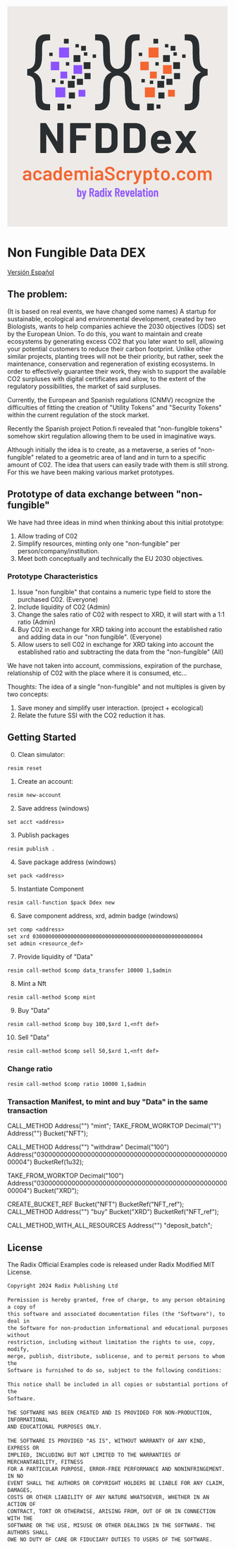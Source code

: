 ![NFDDex Logo](NFDDex.png)

# Non Fungible Data DEX

[Versión Español](README_ES.md)

## The problem:

(It is based on real events, we have changed some names)
A startup for sustainable, ecological and environmental development, created by two Biologists, wants to help companies achieve the 2030 objectives (ODS) set by the European Union. To do this, you want to maintain and create ecosystems by generating excess CO2 that you later want to sell, allowing your potential customers to reduce their carbon footprint. Unlike other similar projects, planting trees will not be their priority, but rather, seek the maintenance, conservation and regeneration of existing ecosystems. In order to effectively guarantee their work, they wish to support the available CO2 surpluses with digital certificates and allow, to the extent of the regulatory possibilities, the market of said surpluses.

Currently, the European and Spanish regulations (CNMV) recognize the difficulties of fitting the creation of "Utility Tokens" and "Security Tokens" within the current regulation of the stock market.

Recently the Spanish project Potion.fi revealed that "non-fungible tokens" somehow skirt regulation allowing them to be used in imaginative ways.

Although initially the idea is to create, as a metaverse, a series of "non-fungible" related to a geometric area of land and in turn to a specific amount of C02. The idea that users can easily trade with them is still strong. For this we have been making various market prototypes.

## Prototype of data exchange between "non-fungible"

We have had three ideas in mind when thinking about this initial prototype:
1. Allow trading of C02
2. Simplify resources, minting only one "non-fungible" per person/company/institution.
3. Meet both conceptually and technically the EU 2030 objectives.

### Prototype Characteristics

1. Issue "non fungible" that contains a numeric type field to store the purchased C02. (Everyone)
2. Include liquidity of C02 (Admin)
3. Change the sales ratio of C02 with respect to XRD, it will start with a 1:1 ratio (Admin)
4. Buy C02 in exchange for XRD taking into account the established ratio and adding data in our "non fungible". (Everyone)
5. Allow users to sell C02 in exchange for XRD taking into account the established ratio and subtracting the data from the "non-fungible" (All)

We have not taken into account, commissions, expiration of the purchase, relationship of C02 with the place where it is consumed, etc...

Thoughts: The idea of a single "non-fungible" and not multiples is given by two concepts:
1. Save money and simplify user interaction. (project + ecological)
2. Relate the future SSI with the CO2 reduction it has.

## Getting Started
0. Clean simulator:
```
resim reset
```
1. Create an account:
```
resim new-account
```
2. Save address (windows)
```
set acct <address>
```
3. Publish packages
```
resim publish .
```
4. Save package address (windows)
```
set pack <address>
```
5. Instantiate Component
```
resim call-function $pack Ddex new
```
6. Save component address, xrd, admin badge (windows)
```
set comp <address>
set xrd 030000000000000000000000000000000000000000000000000004
set admin <resource_def>
```
7. Provide liquidity of "Data"
```
resim call-method $comp data_transfer 10000 1,$admin
```
8. Mint a Nft
```
resim call-method $comp mint
```
9. Buy "Data"
```
resim call-method $comp buy 100,$xrd 1,<nft def>
```
10. Sell "Data"
```
resim call-method $comp sell 50,$xrd 1,<nft def>
```
### Change ratio
```
resim call-method $comp ratio 10000 1,$admin
```

### Transaction Manifest, to mint and buy "Data" in the same transaction
CALL_METHOD Address("<component address>") "mint";
TAKE_FROM_WORKTOP Decimal("1") Address("<nft reference>") Bucket("NFT");

CALL_METHOD Address("<my account address>") "withdraw" Decimal("100") Address("030000000000000000000000000000000000000000000000000004") BucketRef(1u32);

TAKE_FROM_WORKTOP Decimal("100") Address("030000000000000000000000000000000000000000000000000004") Bucket("XRD");

CREATE_BUCKET_REF Bucket("NFT") BucketRef("NFT_ref");
CALL_METHOD Address("<component address>") "buy" Bucket("XRD") BucketRef("NFT_ref");

CALL_METHOD_WITH_ALL_RESOURCES Address("<my account address>") "deposit_batch";



## License

The Radix Official Examples code is released under Radix Modified MIT License.

    Copyright 2024 Radix Publishing Ltd

    Permission is hereby granted, free of charge, to any person obtaining a copy of
    this software and associated documentation files (the "Software"), to deal in
    the Software for non-production informational and educational purposes without
    restriction, including without limitation the rights to use, copy, modify,
    merge, publish, distribute, sublicense, and to permit persons to whom the
    Software is furnished to do so, subject to the following conditions:

    This notice shall be included in all copies or substantial portions of the
    Software.

    THE SOFTWARE HAS BEEN CREATED AND IS PROVIDED FOR NON-PRODUCTION, INFORMATIONAL
    AND EDUCATIONAL PURPOSES ONLY.

    THE SOFTWARE IS PROVIDED "AS IS", WITHOUT WARRANTY OF ANY KIND, EXPRESS OR
    IMPLIED, INCLUDING BUT NOT LIMITED TO THE WARRANTIES OF MERCHANTABILITY, FITNESS
    FOR A PARTICULAR PURPOSE, ERROR-FREE PERFORMANCE AND NONINFRINGEMENT. IN NO
    EVENT SHALL THE AUTHORS OR COPYRIGHT HOLDERS BE LIABLE FOR ANY CLAIM, DAMAGES,
    COSTS OR OTHER LIABILITY OF ANY NATURE WHATSOEVER, WHETHER IN AN ACTION OF
    CONTRACT, TORT OR OTHERWISE, ARISING FROM, OUT OF OR IN CONNECTION WITH THE
    SOFTWARE OR THE USE, MISUSE OR OTHER DEALINGS IN THE SOFTWARE. THE AUTHORS SHALL
    OWE NO DUTY OF CARE OR FIDUCIARY DUTIES TO USERS OF THE SOFTWARE.